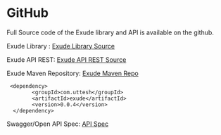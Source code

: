 # GitHub

Full Source code of the Exude library and API is available on the github.

Exude Library : <a href="https://github.com/uttesh/exude" target="_blank">Exude Library Source</a>

Exude API REST: <a href="https://github.com/uttesh/exude-api" target="_blank">Exude API REST Source</a>

Exude Maven Repository: <a href="https://mvnrepository.com/artifact/com.uttesh/exude" target="_blank">Exude Maven Repo</a>

```
 <dependency>
        <groupId>com.uttesh</groupId>
        <artifactId>exude</artifactId>
        <version>0.0.4</version>
  </dependency>
```

Swagger/Open API Spec: <a href="https://exude-api.herokuapp.com/swagger-ui/index.html?url=/v3/api-docs" target="_blank">API Spec</a>

